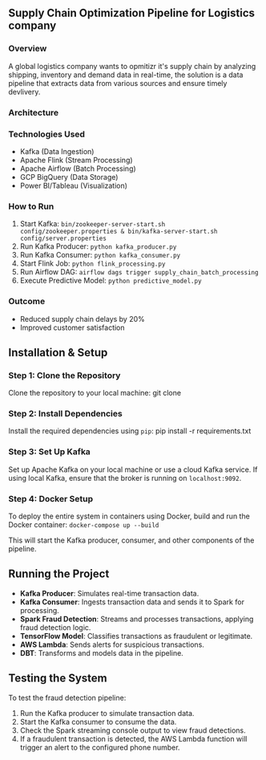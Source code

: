 ## Supply Chain Optimization Pipeline for Logistics company

### Overview

A global logistics company wants to opmitizr it's supply chain by analyzing shipping, inventory and demand data in real-time, the solution is a data pipeline that extracts data from various sources and ensure timely devlivery.


### Architecture



### Technologies Used
- Kafka (Data Ingestion)
- Apache Flink (Stream Processing)
- Apache Airflow (Batch Processing)
- GCP BigQuery (Data Storage)
- Power BI/Tableau (Visualization)

### How to Run
1. Start Kafka: `bin/zookeeper-server-start.sh config/zookeeper.properties & bin/kafka-server-start.sh config/server.properties`
2. Run Kafka Producer: `python kafka_producer.py`
3. Run Kafka Consumer: `python kafka_consumer.py`
4. Start Flink Job: `python flink_processing.py`
5. Run Airflow DAG: `airflow dags trigger supply_chain_batch_processing`
6. Execute Predictive Model: `python predictive_model.py`

### Outcome
- Reduced supply chain delays by 20%
- Improved customer satisfaction

## Installation & Setup
### Step 1: Clone the Repository
Clone the repository to your local machine:
git clone 

### Step 2: Install Dependencies
Install the required dependencies using `pip`:
pip install -r requirements.txt

### Step 3: Set Up Kafka
Set up Apache Kafka on your local machine or use a cloud Kafka service. If using local Kafka, ensure that the broker is running on `localhost:9092`.

### Step 4: Docker Setup
To deploy the entire system in containers using Docker, build and run the Docker container:
`docker-compose up --build`

This will start the Kafka producer, consumer, and other components of the pipeline.

## Running the Project
- **Kafka Producer**: Simulates real-time transaction data.
- **Kafka Consumer**: Ingests transaction data and sends it to Spark for processing.
- **Spark Fraud Detection**: Streams and processes transactions, applying fraud detection logic.
- **TensorFlow Model**: Classifies transactions as fraudulent or legitimate.
- **AWS Lambda**: Sends alerts for suspicious transactions.
- **DBT**: Transforms and models data in the pipeline.

## Testing the System
To test the fraud detection pipeline:
1. Run the Kafka producer to simulate transaction data.
2. Start the Kafka consumer to consume the data.
3. Check the Spark streaming console output to view fraud detections.
4. If a fraudulent transaction is detected, the AWS Lambda function will trigger an alert to the configured phone number.
